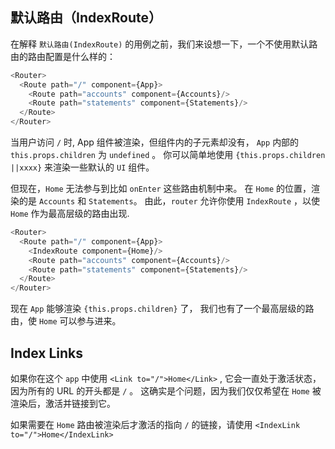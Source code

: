 ## 默认路由（IndexRoute）

在解释 `默认路由(IndexRoute)` 的用例之前，我们来设想一下，一个不使用默认路由的路由配置是什么样的：

```js
<Router>
  <Route path="/" component={App}>
    <Route path="accounts" component={Accounts}/>
    <Route path="statements" component={Statements}/>
  </Route>
</Router>
```

当用户访问 `/` 时, App 组件被渲染，但组件内的子元素却没有， `App` 内部的 `this.props.children` 为 `undefined` 。 你可以简单地使用 `{this.props.children ||xxxx}` 来渲染一些默认的 `UI` 组件。

但现在，`Home` 无法参与到比如 `onEnter` 这些路由机制中来。 在 `Home` 的位置，渲染的是 `Accounts` 和 `Statements`。 由此，`router` 允许你使用 `IndexRoute` ，以使 `Home` 作为最高层级的路由出现.

```js
<Router>
  <Route path="/" component={App}>
    <IndexRoute component={Home}/>
    <Route path="accounts" component={Accounts}/>
    <Route path="statements" component={Statements}/>
  </Route>
</Router>
```

现在 `App` 能够渲染 `{this.props.children}` 了， 我们也有了一个最高层级的路由，使 `Home` 可以参与进来。

## Index Links

如果你在这个 `app` 中使用 `<Link to="/">Home</Link>` , 它会一直处于激活状态，因为所有的 URL 的开头都是 `/` 。 这确实是个问题，因为我们仅仅希望在 `Home` 被渲染后，激活并链接到它。

如果需要在 `Home` 路由被渲染后才激活的指向 `/` 的链接，请使用 `<IndexLink to="/">Home</IndexLink>`